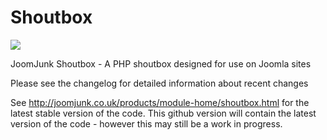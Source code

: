 Shoutbox
========
<a href="https://travis-ci.org/wilsonge/shoutbox"><img src="https://travis-ci.org/wilsonge/shoutbox.png" /></a>

JoomJunk Shoutbox - A PHP shoutbox designed for use on Joomla sites

Please see the changelog for detailed information about recent changes

See http://joomjunk.co.uk/products/module-home/shoutbox.html for the latest stable version of the code. This github version will contain the latest version of the code - however this may still be a work in progress.
